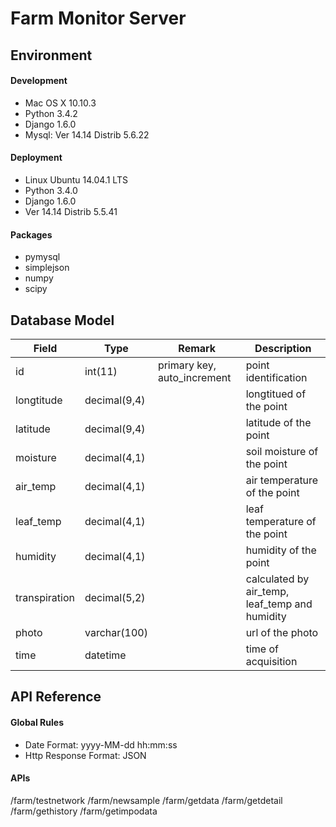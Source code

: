 # Farm Monitor Server

## Environment

#### Development

* Mac OS X 10.10.3
* Python 3.4.2
* Django 1.6.0
* Mysql: Ver 14.14 Distrib 5.6.22


#### Deployment

* Linux Ubuntu 14.04.1 LTS
* Python 3.4.0
* Django 1.6.0
* Ver 14.14 Distrib 5.5.41


#### Packages

* pymysql
* simplejson
* numpy
* scipy



## Database Model

Field         | Type         | Remark 					   | Description
------ 		  | ------ 		 | ------ 					   | ------
id            | int(11)      | primary key, auto_increment | point identification		
longtitude    | decimal(9,4) |                     		   | longtitued of the point
latitude      | decimal(9,4) |                     		   | latitude of the point
moisture      | decimal(4,1) |                     		   | soil moisture of the point
air_temp      | decimal(4,1) |                     		   | air temperature of the point
leaf_temp     | decimal(4,1) |                     		   | leaf temperature of the point
humidity      | decimal(4,1) |                     		   | humidity of the point
transpiration | decimal(5,2) |                     		   | calculated by air_temp, leaf_temp and humidity
photo         | varchar(100) |                     		   | url of the photo
time          | datetime     |                     		   | time of acquisition



## API Reference

#### Global Rules

* Date Format: yyyy-MM-dd hh:mm:ss
* Http Response Format: JSON


#### APIs


/farm/testnetwork
/farm/newsample
/farm/getdata
/farm/getdetail
/farm/gethistory
/farm/getimpodata

